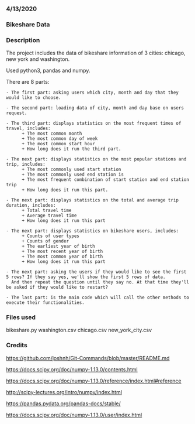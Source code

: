 ### 4/13/2020

### Bikeshare Data

### Description

The project includes the data of bikeshare information of 3 cities: chicago, new york and washington.

Used python3, pandas and numpy.

There are 8 parts:

    - The first part: asking users which city, month and day that they would like to choose.

    - The second part: loading data of city, month and day base on users request.

    - The third part: displays statistics on the most frequent times of travel, includes:
          + The most common month
          + The most common day of week
          + The most common start hour
          + How long does it run the third part.

    - The next part: displays statistics on the most popular stations and trip, includes:
          + The most commonly used start station
          + The most commonly used end station is
          + The most frequent combination of start station and end station trip
          + How long does it run this part.

    - The next part: displays statistics on the total and average trip duration, includes:
          + Total travel time
          + Average travel time
          + How long does it run this part

    - The next part: displays statistics on bikeshare users, includes:
          + Counts of user types
          + Counts of gender
          + The earliest year of birth
          + The most recent year of birth
          + The most common year of birth
          + How long does it run this part

    - The next part: asking the users if they would like to see the first 5 rows? If they say yes, we'll show the first 5 rows of data.
      And then repeat the question until they say no. At that time they'll be asked if they would like to restart?

    - The last part: is the main code which will call the other methods to execute their functionalities.


### Files used

bikeshare.py
washington.csv
chicago.csv
new_york_city.csv

### Credits

https://github.com/joshnh/Git-Commands/blob/master/README.md

https://docs.scipy.org/doc/numpy-1.13.0/contents.html

https://docs.scipy.org/doc/numpy-1.13.0/reference/index.html#reference

http://scipy-lectures.org/intro/numpy/index.html

https://pandas.pydata.org/pandas-docs/stable/

https://docs.scipy.org/doc/numpy-1.13.0/user/index.html
